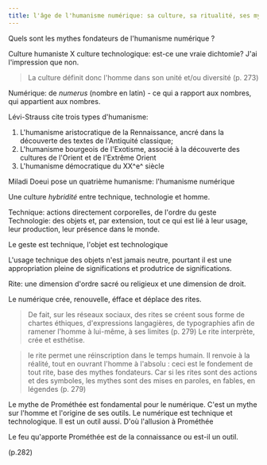 ```yaml
--- 
title: l'âge de l'humanisme numérique: sa culture, sa ritualité, ses mythes fondateurs
--- 
```


Quels sont les mythes fondateurs de l'humanisme numérique ?

Culture humaniste X culture technologique: est-ce une vraie dichtomie? J'ai l'impression que non. 

> La culture définit donc l'homme dans son unité et/ou diversité (p. 273)

Numérique: de *numerus* (nombre en latin) - ce qui a rapport aux nombres, qui appartient aux nombres.

Lévi-Strauss cite trois types d'humanisme: 
1. L'humanisme aristocratique de la Rennaissance, ancré dans la découverte des textes de l'Antiquité classique; 
2. L'humanisme bourgeois de l'Exotisme, associé à la découverte des cultures de l'Orient et de l'Extrême Orient
3. L'humanisme démocratique du XX^e^ siècle

Miladi Doeui pose un quatrième humanisme: l'humanisme numérique

Une culture *hybridité* entre technique, technologie et homme. 

Technique: actions directement corporelles, de l'ordre du geste
Technologie: des objets et, par extension, tout ce qui est lié à leur usage, leur production, leur présence dans le monde. 

Le geste est technique, l'objet est technologique

L'usage technique des objets n'est jamais neutre, pourtant il est une appropriation pleine de significations et produtrice de significations. 

Rite: une dimension d'ordre sacré ou religieux et une dimension de droit. 

Le numérique crée, renouvelle, éfface et déplace des rites. 
> De fait, sur les réseaux sociaux, des rites se créent sous forme de chartes éthiques, d'expressions langagières, de typographies afin de ramener l'homme à lui-même, à ses limites (p. 279)
Le rite interprète, crée et esthétise. 

> le rite permet une réinscription dans le temps humain. Il renvoie à la réalité, tout en ouvrant l'homme à l'absolu : ceci est le fondement de tout rite, base des mythes fondateurs. Car si les rites sont des actions et des symboles, les mythes sont des mises en paroles, en fables, en légendes (p. 279)

Le mythe de Prométhée est fondamental pour le numérique. C'est un mythe sur l'homme et l'origine de ses outils. Le numérique est technique et technologique. Il est un outil aussi. D'où l'allusion à Prométhée 

Le feu qu'apporte Prométhée est de la connaissance ou est-il un outil. 

(p.282)
